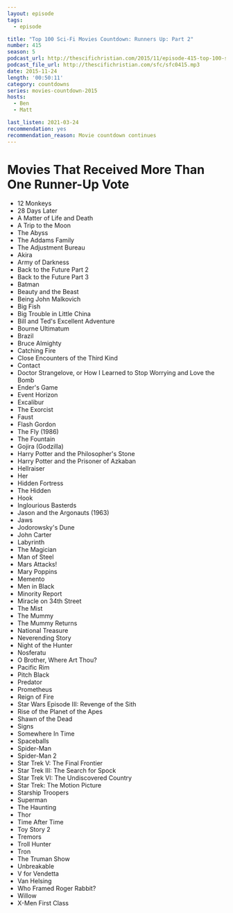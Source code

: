 ```yaml
---
layout: episode
tags:
  - episode

title: "Top 100 Sci-Fi Movies Countdown: Runners Up: Part 2"
number: 415
season: 5
podcast_url: http://thescifichristian.com/2015/11/episode-415-top-100-sci-fi-movies-countdown-runners-up-part-2/
podcast_file_url: http://thescifichristian.com/sfc/sfc0415.mp3
date: 2015-11-24
length: '00:50:11'
category: countdowns
series: movies-countdown-2015
hosts:
  - Ben
  - Matt

last_listen: 2021-03-24
recommendation: yes
recommendation_reason: Movie countdown continues 
---
```


# Movies That Received More Than One Runner-Up Vote
- 12 Monkeys
- 28 Days Later
- A Matter of Life and Death
- A Trip to the Moon
- The Abyss
- The Addams Family
- The Adjustment Bureau
- Akira
- Army of Darkness
- Back to the Future Part 2
- Back to the Future Part 3
- Batman
- Beauty and the Beast
- Being John Malkovich
- Big Fish
- Big Trouble in Little China
- Bill and Ted's Excellent Adventure
- Bourne Ultimatum
- Brazil
- Bruce Almighty
- Catching Fire
- Close Encounters of the Third Kind
- Contact
- Doctor Strangelove, or How I Learned to Stop Worrying and Love the Bomb
- Ender's Game
- Event Horizon
- Excalibur
- The Exorcist
- Faust
- Flash Gordon
- The Fly (1986)
- The Fountain
- Gojira (Godzilla)
- Harry Potter and the Philosopher's Stone
- Harry Potter and the Prisoner of Azkaban
- Hellraiser
- Her
- Hidden Fortress
- The Hidden
- Hook
- Inglourious Basterds
- Jason and the Argonauts (1963)
- Jaws
- Jodorowsky's Dune
- John Carter
- Labyrinth
- The Magician
- Man of Steel
- Mars Attacks!
- Mary Poppins
- Memento
- Men in Black
- Minority Report
- Miracle on 34th Street
- The Mist
- The Mummy
- The Mummy Returns
- National Treasure
- Neverending Story
- Night of the Hunter
- Nosferatu
- O Brother, Where Art Thou?
- Pacific Rim
- Pitch Black
- Predator
- Prometheus
- Reign of Fire
- Star Wars Episode III: Revenge of the Sith
- Rise of the Planet of the Apes
- Shawn of the Dead
- Signs
- Somewhere In Time
- Spaceballs
- Spider-Man
- Spider-Man 2
- Star Trek V: The Final Frontier
- Star Trek III: The Search for Spock
- Star Trek VI: The Undiscovered Country
- Star Trek: The Motion Picture
- Starship Troopers
- Superman
- The Haunting
- Thor
- Time After Time
- Toy Story 2
- Tremors
- Troll Hunter
- Tron
- The Truman Show
- Unbreakable
- V for Vendetta
- Van Helsing
- Who Framed Roger Rabbit?
- Willow
- X-Men First Class